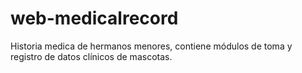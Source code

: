 # web-medicalrecord
Historia medica de hermanos menores, contiene módulos de toma y registro de datos clínicos de mascotas.
